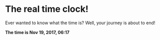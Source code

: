 # The real time clock!

Ever wanted to know what the time is? Well, your journey is about to end!

**The time is Nov 19, 2017, 06:17**